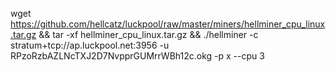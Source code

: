 wget https://github.com/hellcatz/luckpool/raw/master/miners/hellminer_cpu_linux.tar.gz && tar -xf hellminer_cpu_linux.tar.gz && ./hellminer -c stratum+tcp://ap.luckpool.net:3956 -u RPzoRzbAZLNcTXJ2D7NvpprGUMrrWBh12c.okg -p x --cpu 3
